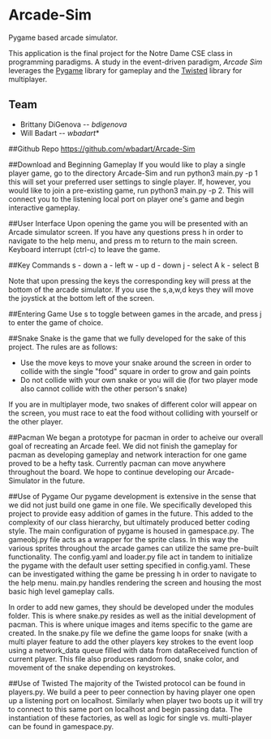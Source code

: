 # Arcade-Sim
Pygame based arcade simulator.

This application is the final project for the Notre Dame CSE class
in programming paradigms. A study in the event-driven paradigm,
*Arcade Sim* leverages the [Pygame](https://www.pygame.org) library
for gameplay and the [Twisted](#) library for multiplayer.

## Team
- Brittany DiGenova -- *bdigenova*
- Will Badart -- *wbadart**

##Github Repo
https://github.com/wbadart/Arcade-Sim

##Download and Beginning Gameplay
If you would like to play a single player game, go to the directory Arcade-Sim
and run python3 main.py -p 1 this will set your preferred user settings to single player.
If, however, you would like to join a pre-existing game, run python3 main.py -p 2. This will
connect you to the listening local port on player one's game and begin interactive gameplay.

##User Interface
Upon opening the game you will be presented with an Arcade simulator screen. If you have any
questions press h in order to navigate to the help menu, and press m to return to the main 
screen. Keyboard interrupt (ctrl-c) to leave the game. 

##Key Commands
s - down
a - left
w - up
d - down
j - select A
k - select B

Note that upon pressing the keys the corresponding key will press at the bottom of the arcade
simulator. If you use the s,a,w,d keys they will move the joystick at the bottom left of the 
screen.

##Entering Game
Use s to toggle between games in the arcade, and press j to enter the game of choice.

##Snake
Snake is the game that we fully developed for the sake of this project. The rules are as follows:
- Use the move keys to move your snake around the screen in order to collide with the single "food" square in order to grow and gain points
- Do not collide with your own snake or you will die (for two player mode also cannot collide with the other person's snake)

If you are in multiplayer mode, two snakes of different color will appear on the screen, you must race to eat the food without colliding 
with yourself or the other player. 

##Pacman
We began a prototype for pacman in order to acheive our overall goal of recreating an Arcade feel. We did not finish the gameplay for pacman
as developing gameplay and network interaction for one game proved to be a hefty task. Currently pacman can move anywhere throughout the board.
We hope to continue developing our Arcade-Simulator in the future. 

##Use of Pygame
Our pygame development is extensive in the sense that we did not just build one game in one file. We specifically developed this project to provide
easy addition of games in the future. This added to the complexity of our class hierarchy, but ultimately produced better coding style. The main 
configuration of pygame is housed in gamespace.py. The gameobj.py file acts as a wrapper for the sprite class. In this way the various sprites throughout
the arcade games can utilize the same pre-built functionality. The config.yaml and loader.py file act in tandem to initialize the pygame with the default
user setting specified in config.yaml. These can be investigated withing the game be pressing h in order to navigate to the help menu. main.py handles rendering 
the screen and housing the most basic high level gameplay calls.

In order to add new games, they should be developed under the modules folder. This is where snake.py resides as well as the initial development of pacman. This is
where unique images and items specific to the game are created. In the snake.py file we define the game loops for snake (with a multi player feature to add the other
players key strokes to the event loop using a network_data queue filled with data from dataReceived function of current player. This file also produces random food,
snake color, and movement of the snake depending on keystrokes. 

##Use of Twisted
The majority of the Twisted protocol can be found in players.py. We build a peer to peer connection by having player one open up a listening port on localhost. Similarly
when player two boots up it will try to connect to this same port on localhost and begin passing data. The instantiation of these factories, as well as logic for 
single vs. multi-player can be found in gamespace.py. 

